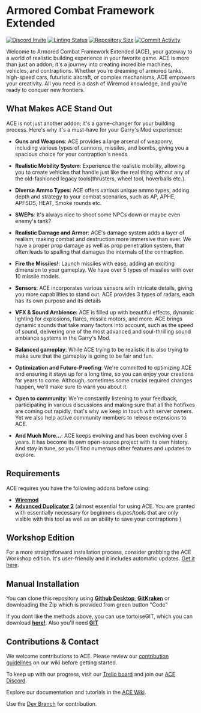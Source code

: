 # Armored Combat Framework Extended
[![Discord Invite](https://img.shields.io/discord/580463055595503646?label=Discord&style=flat-square)](https://discord.gg/Y8aEYU6)
[![Linting Status](https://img.shields.io/github/actions/workflow/status/RedDeadlyCreeper/ArmoredCombatExtended/glualint.yml?branch=master&label=Linter%20Status&style=flat-square)](https://github.com/RedDeadlyCreeper/ArmoredCombatExtended/actions?query=workflow%3AGLuaFixer)
[![Repository Size](https://img.shields.io/github/repo-size/RedDeadlyCreeper/ArmoredCombatExtended?label=Repository%20Size&style=flat-square)](https://github.com/RedDeadlyCreeper/ArmoredCombatExtended)
[![Commit Activity](https://img.shields.io/github/commit-activity/m/RedDeadlyCreeper/ArmoredCombatExtended?label=Commit%20Activity&style=flat-square)](https://github.com/RedDeadlyCreeper/ArmoredCombatExtended/graphs/commit-activity)

Welcome to Armored Combat Framework Extended (ACE), your gateway to a world of realistic building experience in your favorite game. ACE is more than just an addon; it's a journey into creating incredible machines, vehicles, and contraptions. Whether you're dreaming of armored tanks, high-speed cars, futuristic aircraft, or complex mechanisms, ACE empowers your creativity. All you need is a dash of Wiremod knowledge, and you're ready to conquer new frontiers.

## What Makes ACE Stand Out

ACE is not just another addon; it's a game-changer for your building process. Here's why it's a must-have for your Garry's Mod experience:

- **Guns and Weapons**: ACE provides a large arsenal of weaponry, including various types of cannons, missiles, and bombs, giving you a spacious choice for your contraption's needs

- **Realistic Mobility System**: Experience the realistic mobility, allowing you to create vehicles that handle just like the real thing without any of the old-fashioned legacy tools(thrusters, wheel tool, hoverballs etc.).

- **Diverse Ammo Types**: ACE offers various unique ammo types, adding depth and strategy to your combat scenarios, such as AP, APHE, APFSDS, HEAT, Smoke rounds etc.

- **SWEPs**: It's always nice to shoot some NPCs down or maybe even enemy's tank?

- **Realistic Damage and Armor**: ACE's damage system adds a layer of realism, making combat and destruction more immersive than ever. We have a proper prop damage as well as prop penetration system, that often leads to spalling that damages the internals of the contraption.

- **Fire the Missiles!**: Launch missiles with ease, adding an exciting dimension to your gameplay. We have over 5 types of missiles with over 10 missile models.

- **Sensors**: ACE incorporates various sensors with intricate details, giving you more capabilities to stand out. ACE provides 3 types of radars, each has its own purpose and its details

- **VFX & Sound Ambience**: ACE is filled up with beautiful effects, dynamic lighting for explosions, flares, missile motors, and more. ACE brings dynamic sounds that take many factors into account, such as the speed of sound, delivering one of the most advanced and soul-thrilling sound ambiance systems in the Garry's Mod.

- **Balanced gameplay**: While ACE trying to be realistic it is also trying to make sure that the gameplay is going to be fair and fun.

- **Optimization and Future-Proofing**: We're committed to optimizing ACE and ensuring it stays up for a long time, so you can enjoy your creations for years to come. Although, sometimes some crucial required changes happen, we'll make sure to warn you about it.

- **Open to community**: We're constantly listening to your feedback, participating in various discussions and making sure that all the hotifixes are coming out rapidly, that's why we keep in touch with server owners. Yet we also help active community members to release extensions to ACE.

- **And Much More...**: ACE keeps evolving and has been evolving over 5 years. It has become its own open-source project with its own history. And stay in tune, so you'll find numerous other features and updates to explore.


## Requirements

ACE requires you have the following addons before using:

* **[Wiremod](https://steamcommunity.com/workshop/filedetails/?id=160250458)** 
* **[Advanced Duplicator 2](https://steamcommunity.com/sharedfiles/filedetails/?id=773402917&searchtext=advanced+duplicator)** (almost essential for using ACE. You are granted with essentially necessary for beginners dupes/tools that are only visible with this tool as well as an ability to save your contraptions )

## Workshop Edition

For a more straightforward installation process, consider grabbing the ACE Workshop edition. It's user-friendly and it includes automatic updates. [Get it here](https://steamcommunity.com/sharedfiles/filedetails/?id=2512558788).

## Manual Installation

You can clone this repository using **[Github Desktop](https://desktop.github.com/)**, **[GitKraken](https://www.gitkraken.com/)**  or downloading the Zip which is provided from green button "Code"

If you dont like the methods above, you can use tortoiseGIT, which you can download **[here!](https://tortoisegit.org/)**. Also you'll need **[GIT](https://git-scm.com/downloads)**

## Contributions & Contact

We welcome contributions to ACE. Please review our [contribution guidelines](https://github.com/RedDeadlyCreeper/ArmoredCombatExtended/wiki/General-Coding-and-Style-Guidelines) on our wiki before getting started.

To keep up with our progress, visit our [Trello board](https://trello.com/b/AW6lxk7z/ace-development) and join our [ACE Discord](https://discord.gg/Y8aEYU6).

Explore our documentation and tutorials in the [ACE Wiki](https://github.com/RedDeadlyCreeper/ArmoredCombatExtended/wiki).

Use the [Dev Branch](https://github.com/RedDeadlyCreeper/ArmoredCombatExtended/tree/dev) for contribution.


